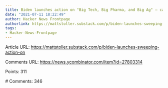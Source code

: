 ```yaml
---
title: Biden launches action on "Big Tech, Big Pharma, and Big Ag" – can it be real?
date: "2021-07-11 18:22:49"
author: Hacker News Frontpage
authorlink: https://mattstoller.substack.com/p/biden-launches-sweeping-action-on
tags:
- Hacker-News-Frontpage
---
```


<p>Article URL: <a href="https://mattstoller.substack.com/p/biden-launches-sweeping-action-on">https://mattstoller.substack.com/p/biden-launches-sweeping-action-on</a></p>
<p>Comments URL: <a href="https://news.ycombinator.com/item?id=27803314">https://news.ycombinator.com/item?id=27803314</a></p>
<p>Points: 311</p>
<p># Comments: 346</p>
